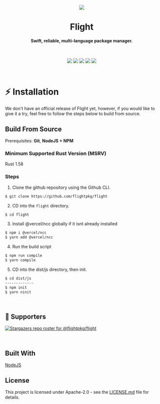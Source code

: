 <p align="center">
  <img src="https://raw.githubusercontent.com/flightpkg/flight/main/assets/primary.png" />
</p>

<h1 align="center">Flight</h1>
<h4 align="center">Swift, reliable, multi-language package manager.</h4>
<br>

<p align="center">
<img src="https://img.shields.io/github/languages/code-size/flightpkg/flight?color=success">
<img src="https://img.shields.io/github/issues/flightpkg/flight?color=success">
<img src="https://img.shields.io/github/languages/top/flightpkg/flight?color=success">
<img src="https://img.shields.io/github/package-json/v/flightpkg/flight?color=success">
<img src="https://img.shields.io/tokei/lines/github/flightpkg/flight?color=success&label=lines%20of%20code">
</p>
<br>

# :zap: Installation

We don't have an official release of Flight yet, however, if you would like to give it a try, feel free to follow the steps below to build from source.
<br>

## Build From Source

Prerequisites: **Git**, **NodeJS + NPM**

### Minimum Supported Rust Version (MSRV)

Rust 1.58

### Steps

1. Clone the github repository using the Github CLI.

```bash
$ git clone https://github.com/flightpkg/flight
```

2. CD into the `flight` directory.

```bash
$ cd flight
```

3. Install @vercel/ncc globally if it isnt already installed

```bash
$ npm i @vercel/ncc
$ yarn add @vercel/ncc
```

4. Run the build script
```bash
$ npm run compile
$ yarn compile
```

5. CD into the dist/js directory, then init.
```bash
$ cd dist/js
-------------
$ npm init 
$ yarn ninit
```

<br>


## :clap: Supporters

[![Stargazers repo roster for @flightpkg/flight](https://reporoster.com/stars/flightpkg/flight)](https://github.com/flightpkg/flight/stargazers)

<br>

## Built With

[NodeJS](https://nodejs.org/)

## License

This project is licensed under Apache-2.0 - see the [LICENSE.md](LICENSE) file for details.
